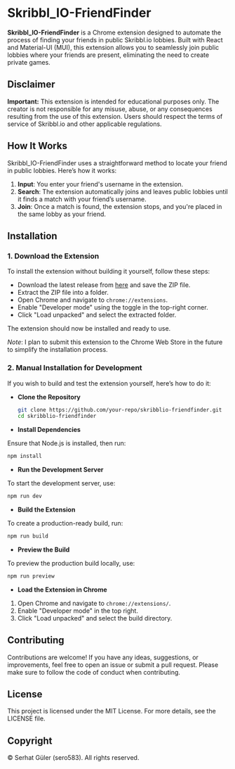 # Skribbl_IO-FriendFinder

**Skribbl_IO-FriendFinder** is a Chrome extension designed to automate the process of finding your friends in public Skribbl.io lobbies. Built with React and Material-UI (MUI), this extension allows you to seamlessly join public lobbies where your friends are present, eliminating the need to create private games.

## Disclaimer

**Important:** This extension is intended for educational purposes only. The creator is not responsible for any misuse, abuse, or any consequences resulting from the use of this extension. Users should respect the terms of service of Skribbl.io and other applicable regulations.

## How It Works

Skribbl_IO-FriendFinder uses a straightforward method to locate your friend in public lobbies. Here’s how it works:

1. **Input**: You enter your friend's username in the extension.
2. **Search**: The extension automatically joins and leaves public lobbies until it finds a match with your friend’s username.
3. **Join**: Once a match is found, the extension stops, and you're placed in the same lobby as your friend.

## Installation

### 1. **Download the Extension**

To install the extension without building it yourself, follow these steps:

- Download the latest release from [here](#https://github.com/sero583/Skribbl_IO-FriendFinder/releases/tag/main) and save the ZIP file.
- Extract the ZIP file into a folder.
- Open Chrome and navigate to `chrome://extensions`.
- Enable "Developer mode" using the toggle in the top-right corner.
- Click "Load unpacked" and select the extracted folder.

The extension should now be installed and ready to use.

*Note*: I plan to submit this extension to the Chrome Web Store in the future to simplify the installation process.

### 2. **Manual Installation for Development**

If you wish to build and test the extension yourself, here’s how to do it:

- **Clone the Repository**

  ```bash
  git clone https://github.com/your-repo/skribblio-friendfinder.git
  cd skribblio-friendfinder
  ```
- **Install Dependencies**

Ensure that Node.js is installed, then run:

```bash
npm install
```

- **Run the Development Server**

To start the development server, use:

```bash
npm run dev
```

- **Build the Extension**

To create a production-ready build, run:

```bash
npm run build
```

- **Preview the Build**

To preview the production build locally, use:

```bash
npm run preview
```

- **Load the Extension in Chrome**

1. Open Chrome and navigate to ``chrome://extensions/``.
2. Enable "Developer mode" in the top right.
3. Click "Load unpacked" and select the build directory.

## Contributing

Contributions are welcome! If you have any ideas, suggestions, or improvements, feel free to open an issue or submit a pull request. Please make sure to follow the code of conduct when contributing.

## License

This project is licensed under the MIT License. For more details, see the LICENSE file.

## Copyright

© Serhat Güler (sero583). All rights reserved.